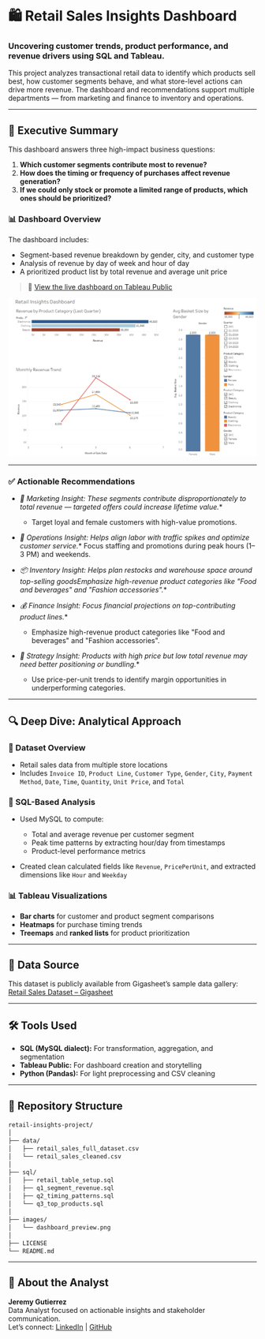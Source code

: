# 🛍️ Retail Sales Insights Dashboard

### Uncovering customer trends, product performance, and revenue drivers using SQL and Tableau.

This project analyzes transactional retail data to identify which products sell best, how customer segments behave, and what store-level actions can drive more revenue. The dashboard and recommendations support multiple departments — from marketing and finance to inventory and operations.

---

## 🧾 Executive Summary

This dashboard answers three high-impact business questions:

1. **Which customer segments contribute most to revenue?**
2. **How does the timing or frequency of purchases affect revenue generation?**
3. **If we could only stock or promote a limited range of products, which ones should be prioritized?**

### 📊 Dashboard Overview

The dashboard includes:
- Segment-based revenue breakdown by gender, city, and customer type
- Analysis of revenue by day of week and hour of day
- A prioritized product list by total revenue and average unit price

> 🔗 [View the live dashboard on Tableau Public](https://public.tableau.com/views/RetailPerformanceDashboardSalesTrendsCustomerBehaviorAnalysis/RetailInsightsDashboard?:language=en-US&:sid=&:redirect=auth&:display_count=n&:origin=viz_share_link) 

![Dashboard Preview](images/dashboard_preview.png)

---

### ✅ Actionable Recommendations

- **📣 Marketing Insight:* These segments contribute disproportionately to total revenue — targeted offers could increase lifetime value.**
  - Target loyal and female customers with high-value promotions.

- **🛒 Operations Insight:* Helps align labor with traffic spikes and optimize customer service.**
  Focus staffing and promotions during peak hours (1–3 PM) and weekends.

- **📦 Inventory Insight:* Helps plan restocks and warehouse space around top-selling goodsEmphasize high-revenue product categories like "Food and beverages" and "Fashion accessories".**
- **💰 Finance Insight:* Focus financial projections on top-contributing product lines.**
  - Emphasize high-revenue product categories like "Food and beverages" and "Fashion accessories".

- **🧠 Strategy Insight:* Products with high price but low total revenue may need better positioning or bundling.**
  - Use price-per-unit trends to identify margin opportunities in underperforming categories.

---

## 🔍 Deep Dive: Analytical Approach

### 🧮 Dataset Overview

- Retail sales data from multiple store locations
- Includes `Invoice ID`, `Product Line`, `Customer Type`, `Gender`, `City`, `Payment Method`, `Date`, `Time`, `Quantity`, `Unit Price`, and `Total`

### 💾 SQL-Based Analysis

- Used MySQL to compute:
  - Total and average revenue per customer segment
  - Peak time patterns by extracting hour/day from timestamps
  - Product-level performance metrics

- Created clean calculated fields like `Revenue`, `PricePerUnit`, and extracted dimensions like `Hour` and `Weekday`

### 📊 Tableau Visualizations

- **Bar charts** for customer and product segment comparisons
- **Heatmaps** for purchase timing trends
- **Treemaps** and **ranked lists** for product prioritization

---

## 🔗 Data Source

This dataset is publicly available from Gigasheet’s sample data gallery:  
[Retail Sales Dataset – Gigasheet](https://www.gigasheet.com/sample-data/retail-sales-dataset?utm_source=chatgpt.com)

---

## 🛠️ Tools Used

- **SQL (MySQL dialect):** For transformation, aggregation, and segmentation
- **Tableau Public:** For dashboard creation and storytelling
- **Python (Pandas):** For light preprocessing and CSV cleaning

---

## 📁 Repository Structure

```
retail-insights-project/
│
├── data/
│   ├── retail_sales_full_dataset.csv
│   └── retail_sales_cleaned.csv
│
├── sql/
│   ├── retail_table_setup.sql
│   ├── q1_segment_revenue.sql
│   ├── q2_timing_patterns.sql
│   └── q3_top_products.sql
│
├── images/
│   └── dashboard_preview.png
│
├── LICENSE
└── README.md
```

---

## 👋 About the Analyst

**Jeremy Gutierrez**  
Data Analyst focused on actionable insights and stakeholder communication.  
Let’s connect: [LinkedIn](https://www.linkedin.com/in/jeremy-gutierrez-4502391bb/) | [GitHub](https://github.com/JZambrana1612) 
